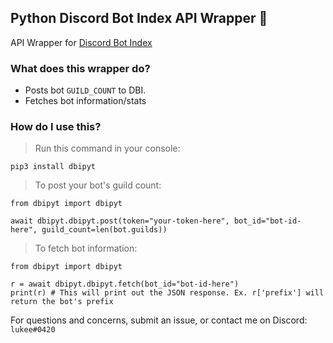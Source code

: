 ## Python Discord Bot Index API Wrapper 🎉
API Wrapper for [Discord Bot Index](https://discordbotindex.com)


### What does this wrapper do?
- Posts bot `GUILD_COUNT` to DBI.
- Fetches bot information/stats

### How do I use this?

> Run this command in your console:
```
pip3 install dbipyt
```

> To post your bot's guild count:
```
from dbipyt import dbipyt

await dbipyt.dbipyt.post(token="your-token-here", bot_id="bot-id-here", guild_count=len(bot.guilds))
```

> To fetch bot information:
```
from dbipyt import dbipyt

r = await dbipyt.dbipyt.fetch(bot_id="bot-id-here")
print(r) # This will print out the JSON response. Ex. r['prefix'] will return the bot's prefix
```


For questions and concerns, submit an issue, or contact me on Discord: `lukee#0420`
